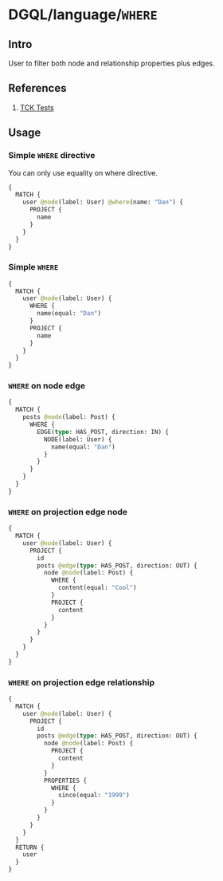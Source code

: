 # DGQL/language/`WHERE`

## Intro

User to filter both node and relationship properties plus edges.

## References

1. [TCK Tests](https://github.com/danstarns/DGQL/tree/main/packages/language/tests/tck/tck-test-files/where/)

## Usage

### Simple `WHERE` directive

You can only use equality on where directive.

```graphql
{
  MATCH {
    user @node(label: User) @where(name: "Dan") {
      PROJECT {
        name
      }
    }
  }
}
```

### Simple `WHERE`

```graphql
{
  MATCH {
    user @node(label: User) {
      WHERE {
        name(equal: "Dan")
      }
      PROJECT {
        name
      }
    }
  }
}
```

### `WHERE` on node edge

```graphql
{
  MATCH {
    posts @node(label: Post) {
      WHERE {
        EDGE(type: HAS_POST, direction: IN) {
          NODE(label: User) {
            name(equal: "Dan")
          }
        }
      }
    }
  }
}
```

### `WHERE` on projection edge node

```graphql
{
  MATCH {
    user @node(label: User) {
      PROJECT {
        id
        posts @edge(type: HAS_POST, direction: OUT) {
          node @node(label: Post) {
            WHERE {
              content(equal: "Cool")
            }
            PROJECT {
              content
            }
          }
        }
      }
    }
  }
}
```

### `WHERE` on projection edge relationship

```graphql
{
  MATCH {
    user @node(label: User) {
      PROJECT {
        id
        posts @edge(type: HAS_POST, direction: OUT) {
          node @node(label: Post) {
            PROJECT {
              content
            }
          }
          PROPERTIES {
            WHERE {
              since(equal: "1999")
            }
          }
        }
      }
    }
  }
  RETURN {
    user
  }
}
```
